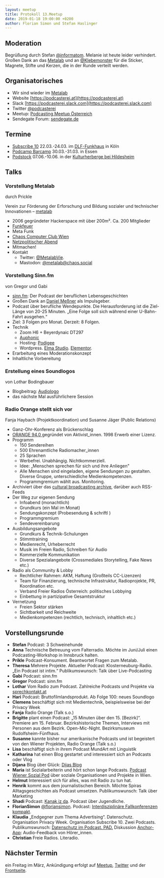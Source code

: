 ```yaml
---
layout: meetup
title: Protokoll 13.Meetup
date: 2019-01-18 19:00:00 +0200
author: Florian Simon und Stefan Haslinger
---
```


## Moderation

Begrüßung durch Stefan [@informatom](https://twitter.com/informatom). Melanie
ist heute leider verhindert. Großen Dank an das
[Metalab](https://twitter.com/MetalabVie) und an
[@Klebemonster](https://twitter.com/klebemonster) für die Sticker, Magnete,
Stifte und Kerzen, die in der Runde verteilt werden.

## Organisatorisches

* Wir sind wieder im [Metalab](https://metalab.at)
* Website [https://podcasterei.at](https://podcasterei.at)
* Slack [https://podcasterei.slack.com](https://podcasterei.slack.com)
* Twitter [@podcasterei](https://twitter.com/podcasterei)
* Meetup: 
  [Podcasting Meetup Österreich](https://www.meetup.com/de-DE/Podcasting-Meetup-Osterreich/)
* Sendegate Forum: [sendegate.de](https://sendegate.de)

## Termine

* [Subscribe 10](https://das-sendezentrum.de/subscribe/sub10) 22.03.-24.03. 
  im [DLF-Funkhaus](https://www.deutschlandradio.de/funkhaus-koeln.2089.de.html) in Köln
* [Podcamp Barcamp](https://podcamp.de) 30.03.-31.03. in Essen
* [Podstock](https://www.podstock.de) 07.06.-10.06. in der 
  [Kulturherberge bei Hildesheim](http://kulturherberge.de)

## Talks

### Vorstellung Metalab

durch Prickle

Verein zur Förderung der Erforschung und Bildung sozialer und technischer 
Innovationen – [metalab](https://metalab.at)

* 2006 gegründeter Hackerspace mit über 200m². Ca. 200 Mitglieder
* [Funkfeuer](https://www.funkfeuer.at)
* Meta Funk
* [Chaos Computer Club Wien](https://c3w.at)
* [Netzpolitischer Abend](https://netzpolitischerabend.wordpress.com)
* Mitmachen!
* Kontakt
  * Twitter: [@MetalabVie](https://twitter.com/metalabvie).
  * Mastodon: [@metalab@chaos.social](https://chaos.social/@metalab)

### Vorstellung Sinn.fm

von Gregor und Gabi

* [sinn.fm](https://www.sinn.fm): Der Podcast der beruflichen Lebensgeschichten
* Großen Dank an [Daniel Meßner](https://twitter.com/meszner) als Impulsgeber.
* Podcast über berufliche Wendepunkte. Die Herausforderung ist die Ziel-Länge von 20-25 Minuten. „Eine Folge soll sich während einer U-Bahn-Fahrt ausgehen.“ 
* Ziel: 3 Folgen pro Monat. Derzeit: 8 Folgen.
* Technik
  * Zoom H6 + Beyerdynaic DT297
  * [Auphonic](https://auphonic.com)
  * Hosting: [Podigee](https://www.podigee.com/en/)
  * Wordpress. [Elma Studio](https://www.elmastudio.de/en/themes/). [Elementor](https://elementor.com). 
* Erarbeitung eines Moderationskonzept
* Inhaltliche Vorbereitung

### Erstellung eines Soundlogos

von Lothar Bodingbauer

* Blogbeitrag: [Audiologo](https://www.sprechkontakt.at/2018/11/24/audiologo/)
* das nächste Mal ausführlichere Session

### Radio Orange stellt sich vor 

Fanja Haybach (Projektkoordination) und Susanne Jäger (Public Relations)

* Ganz-Ohr-Konferenz als Brückenschlag
* [ORANGE 94.0 ](https://o94.at)gegründet von Aktivist_innen. 1998 Erwerb einer Lizenz.
* Programm
  * 150 Sendereihen
  * 500 Ehrenamtliche Radiomacher_innen
  * 25 Sprachen
  * Werbefrei. Unabhängig. Nichtkommerziell.
  * Idee: „Menschen sprechen für sich und ihre Anliegen"
  * Alle Menschen sind eingeladen, eigene Sendungen zu gestalten. Diverse Gruppe, unterschiedliche Medienkompetenzen.
  * Programmgremium wählt aus. Monitoring.
* Archiviert über das [cultural broadcasting archive](https://cba.fro.at), darüber auch RSS-Feeds
* Der Weg zur eigenen Sendung
  * Infoabend (monachtlich)
  * Grundkurs (ein Mal im Monat)
  * Sendungskonzept (Probesendung & schriftl )
  * Programmgremium
  * Sendevereinbarung
* Ausbildungsangebote
  * Grundkurs & Technik-Schulungen
  * Stimmtraining
  * Medienrecht, Urheberrecht
  * Musik im Freien Radio, Schreiben für Audio
  * Kommerzielle Kommunikation
  * Diverse Spezialangebote (Crossmediales Storytelling, Fake News etc.)
* Radio als Community & Lobby
  * Rechtlicher Rahmen: AKM, Haftung (Großteils CC-Lizenzen)
  * Team für Finanzierung, technische Infrastruktur, Radioprojekte, PR, Koordination etc.
  * Verband Freier Radios Österreich: politisches Lobbying
  * Einbettung in partizipative Gesamtstruktur
* Vernetzung
  * Freien Sektor stärken
  * Sichtbarkeit und Reichweite
  * Medienkompetenzen (rechtlich, technisch, inhaltlich etc.)

## Vorstellungsrunde

* **Stefan** Podcast: 3 Schweinehunde
* **Anna** Technische Betreuung vom Falterradio. Möchte im Juni/Juli einen Podcasting-Workshop in Innsbruck halten.
* **Prikle** Podcast-Konsument. Beantwortet Fragen zum Metalab.
* **Theresa** Mehrere Projekte. Aktueller Podcast: Klosterneuburg-Radio. „Ein Podcast ist intim.“ Publikumswunsch: Talk über Live-Podcasting
* **Gabi** Podcast: sinn.fm
* **Gregor** Podcast: sinn.fm
* **Lothar** Vom Radio zum Podcast. Zahlreiche Podcasts und Projekte via [sprechkontakt.at](https://www.sprechkontakt.at)
* **Hari** Podcast: Bruttofilmlandsprodukt. Ab Folge 100: neues Soundlogo
* **Clemens** beschäftigt sich mit Medientechnik, beispielsweise bei der Privacy Week
* **Fanja** Radio Orange (Talk s.o.)
* **Brigitte** plant einen Podcast: „15 Minuten über den 15. [Bezirk]“. Premiere am 15. Februar. Bezirkshistorische Themen, Interviews mit Personen aus dem Bezirk. Open-Mic-Night. Bezirksmuseum Rudolfsheim-Fünfhaus.
* **Susanne** kannte bisher nur amerikanische Podcasts und ist begeistert von den Wiener Projekten, Radio Orange (Talk s.o.)
* **Lisa** beschäftigt sich in ihrem Podcast MundArt mit Linguistik
* **Katharina** hat einen Blog gestartet und interessiert sich an Podcasts oder Vlog
* **Dijana** Blog über Glück: [Dijas Blog](https://www.dijasworld.com)
* **Maria** ist Sozialarbeiterin und hört schon lange Podcasts. [Podcast Wiener Sozial Pod](http://www.wiener-sozial-pod.at) über soziale Organisationen und Projekte in Wien.
* **Helmut** Interessiert sich für alles, was mit Radio zu tun hat.
* **Henrik** kommt aus dem journalistischen Bereich. Möchte Spiras Alltagsgeschichten als Podcast umsetzen. Publikumswunsch: Talk über Marketing
* **Shadi** Podcast: [Kanak iz da](https://open.spotify.com/show/0TTVkCeAXx83hYhAHPrCSk?nd=1). Podcast über Jugendliche.
* **FlorianSimon** [@floriansimon](https://twitter.com/floriansimon). Podcast: [Interdisziplinäre Fallkonferenzen kompakt](http://podcasts.meduniwien.ac.at).
* **Klaudia** „Endgegner zum Thema Advertising“. Datenschutz. Organisation Privacy Week. Organisation Subscribe 10. Zwei Podcasts. Publikumswunsch: [Datenschutz im Podcast. PAD.](https://pads.c3w.at) Diskussion [Anchor-App](https://anchor.fm): Audio-Feedback von Hörer_innen.
* **Christian** Freie Radios. Literadio.

## Nächster Termin

ein Freitag im März, Ankündigung erfolgt auf
[Meetup](https://www.meetup.com/Podcasting-Meetup-Osterreich/),
[Twitter](https://twitter.com/podcasterei) und der [Frontseite](/).

